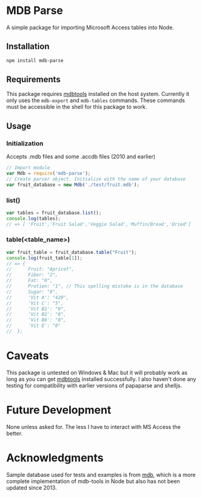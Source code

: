 # MDB Parse
A simple package for importing Microsoft Access tables into Node.

## Installation
```sh
npm install mdb-parse
```

## Requirements
This package requires [mdbtools](https://github.com/brianb/mdbtools) installed on the host system. 
Currently it only uses the `mdb-export` and `mdb-tables` commands. 
These commands must be accessible in the shell for this package to work.  

## Usage
### Initialization
Accepts .mdb files and some .accdb files (2010 and earlier)
```javascript
// Import module
var Mdb = require('mdb-parse');
// Create parser object. Initialize with the name of your database
var fruit_database = new Mdb('./test/fruit.mdb');
```
### list()
```javascript
var tables = fruit_database.list();
console.log(tables);
// => [ 'Fruit','Fruit Salad','Veggie Salad','Muffin/Bread','Dried'] 
```

### table(<table_name>)
```javascript
var fruit_table = fruit_database.table("Fruit");
console.log(fruit_table[1]);
// => {
//      Fruit: "Apricot",
//      Fiber: "2",
//      Fat: "0",
//      Protien: "1", // This spelling mistake is in the database
//      Sugar: "8",
//      'Vit A': "420",
//      'Vit C': "5",
//      'Vit B1': "0",
//      'Vit B2': "0",
//      'Vit B6': "0",
//      'Vit E': "0"
//  };
```
# Caveats
This package is untested on Windows & Mac but it will probably work as long as you can get 
[mdbtools](https://github.com/brianb/mdbtools) installed successfully. 
I also haven't done any testing for compatibility with earlier versions of papaparse and shelljs.

# Future Development
None unless asked for. The less I have to interact with MS Access the better.

# Acknowledgments
Sample database used for tests and examples is from [mdb](https://github.com/maxogden/node-mdb), 
which is a more complete implementation of mdb-tools in Node but also has not been updated since 2013.